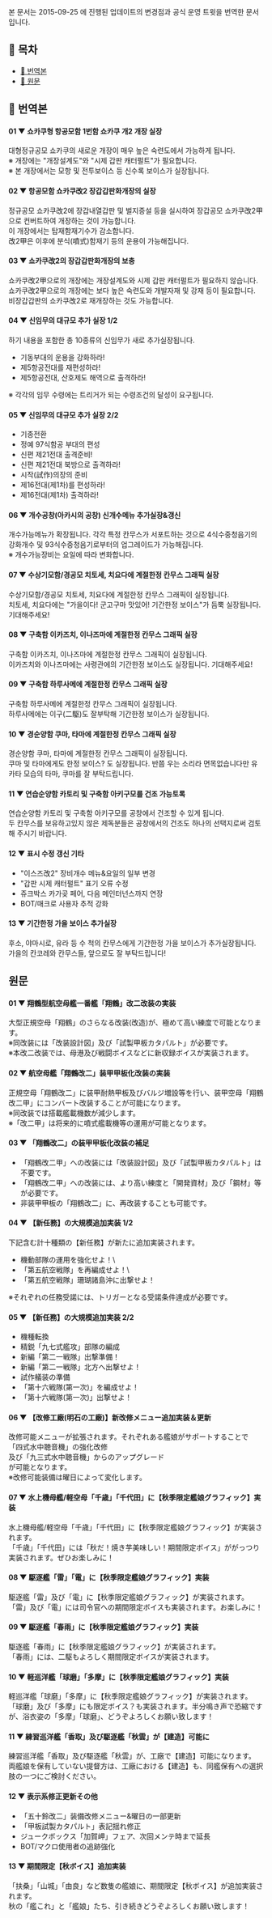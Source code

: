 본 문서는 2015-09-25 에 진행된 업데이트의 변경점과 공식 운영 트윗을 번역한 문서입니다.

## 📃 목차
- [📃 번역본](#%EB%B2%88%EC%97%AD%EB%B3%B8)
- [📃 원문](#%EC%9B%90%EB%AC%B8)

## 📃 번역본

#### 01 ▼ 쇼카쿠형 항공모함 1번함 쇼카쿠 개2 개장 실장
대형정규공모 쇼카쿠의 새로운 개장이 매우 높은 숙련도에서 가능하게 됩니다.\
※ 개장에는 "개장설계도"와 "시제 갑판 캐터펄트"가 필요합니다.\
※ 본 개장에서는 모항 및 전투보이스 등 신수록 보이스가 실장됩니다.

#### 02 ▼ 항공모함 쇼카쿠改2 장갑갑판화개장의 실장
정규공모 쇼카쿠改2에 장갑내열갑판 및 벌지증설 등을 실시하여 장갑공모 쇼카쿠改2甲으로 컨버트하여 개장하는 것이 가능합니다.\
이 개장에서는 탑재함재기수가 감소합니다.\
改2甲은 이후에 분식(噴式)함재기 등의 운용이 가능해집니다.

#### 03 ▼ 쇼카쿠改2의 장갑갑판화개장의 보충
쇼카쿠改2甲으로의 개장에는 개장설계도와 시제 갑판 캐터펄트가 필요하지 않습니다.\
쇼카쿠改2甲으로의 개장에는 보다 높은 숙련도와 개발자재 및 강재 등이 필요합니다.\
비장갑갑판의 쇼카쿠改2로 재개장하는 것도 가능합니다.

#### 04 ▼ 신임무의 대규모 추가 실장 1/2
하기 내용을 포함한 총 10종류의 신임무가 새로 추가실장됩니다.
- 기동부대의 운용을 강화하라!
- 제5항공전대를 재편성하라!
- 제5항공전대, 산호제도 해역으로 출격하라!

※ 각각의 임무 수령에는 트리거가 되는 수령조건의 달성이 요구됩니다.

#### 05 ▼ 신임무의 대규모 추가 실장 2/2
- 기종전환
- 정예 97식함공 부대의 편성
- 신편 제21전대 출격준비!
- 신편 제21전대 북방으로 출격하라!
- 시작(試作)의장의 준비
- 제16전대(제1차)를 편성하라!
- 제16전대(제1차) 출격하라!

#### 06 ▼ 개수공창(아카시의 공창) 신개수메뉴 추가실장&갱신
개수가능메뉴가 확장됩니다. 각각 특정 칸무스가 서포트하는 것으로 4식수중청음기의 강화개수 및 93식수중청음기로부터의 업그레이드가 가능해집니다.\
※ 개수가능장비는 요일에 따라 변화합니다.

#### 07 ▼ 수상기모함/경공모 치토세, 치요다에 계절한정 칸무스 그래픽 실장
수상기모함/경공모 치토세, 치요다에 계절한정 칸무스 그래픽이 실장됩니다.\
치토세, 치요다에는 "가을이다! 군고구마 맛있어! 기간한정 보이스"가 듬뿍 실장됩니다. 기대해주세요!

#### 08 ▼ 구축함 이카즈치, 이나즈마에 계절한정 칸무스 그래픽 실장
구축함 이카즈치, 이나즈마에 계절한정 칸무스 그래픽이 실장됩니다.\
이카즈치와 이나즈마에는 사령관에의 기간한정 보이스도 실장됩니다. 기대해주세요!

#### 09 ▼ 구축함 하루사메에 계절한정 칸무스 그래픽 실장
구축함 하루사메에 계절한정 칸무스 그래픽이 실장됩니다.\
하루사메에는 이구(二駆)도 잘부탁해 기간한정 보이스가 실장됩니다.

#### 10 ▼ 경순양함 쿠마, 타마에 계절한정 칸무스 그래픽 실장
경순양함 쿠마, 타마에 계절한정 칸무스 그래픽이 실장됩니다.\
쿠마 및 타마에게도 한정 보이스? 도 실장됩니다. 반쯤 우는 소리라 면목없습니다만 유카타 모습의 타마, 쿠마를 잘 부탁드립니다.

#### 11 ▼ 연습순양함 카토리 및 구축함 아키구모를 건조 가능토록
연습순양함 카토리 및 구축함 아키구모를 공창에서 건조할 수 있게 됩니다.\
두 칸무스를 보유하고있지 않은 제독분들은 공창에서의 건조도 하나의 선택지로써 검토해 주시기 바랍니다.

#### 12 ▼ 표시 수정 갱신 기타
- "이스즈改2" 장비개수 메뉴&요일의 일부 변경
- "갑판 시제 캐터펄트" 표기 오류 수정
- 쥬크박스 카가곶 페어, 다음 메인터넌스까지 연장
- BOT/매크로 사용자 추적 강화

#### 13 ▼ 기간한정 가을 보이스 추가실장
후소, 야마시로, 유라 등 수 척의 칸무스에게 기간한정 가을 보이스가 추가실장됩니다.\
가을의 칸코레와 칸무스들, 앞으로도 잘 부탁드립니다!

## 원문

#### 01 ▼ 翔鶴型航空母艦一番艦「翔鶴」改二改装の実装
大型正規空母「翔鶴」のさらなる改装(改造)が、極めて高い練度で可能となります。\
※同改装には「改装設計図」及び「試製甲板カタパルト」が必要です。\
※本改二改装では、母港及び戦闘ボイスなどに新収録ボイスが実装されます。

#### 02 ▼ 航空母艦「翔鶴改二」装甲甲板化改装の実装
正規空母「翔鶴改二」に装甲耐熱甲板及びバルジ増設等を行い、装甲空母「翔鶴改二甲」にコンバート改装することが可能になります。\
※同改装では搭載艦載機数が減少します。\
※「改二甲」は将来的に噴式艦載機等の運用が可能となります。

#### 03 ▼ 「翔鶴改二」の装甲甲板化改装の補足
- 「翔鶴改二甲」への改装には「改装設計図」及び「試製甲板カタパルト」は不要です。
- 「翔鶴改二甲」への改装には、より高い練度と「開発資材」及び「鋼材」等が必要です。
- 非装甲甲板の「翔鶴改二」に、再改装することも可能です。

#### 04 ▼ 【新任務】の大規模追加実装 1/2
下記含む計十種類の【新任務】が新たに追加実装されます。
- 機動部隊の運用を強化せよ！\
- 「第五航空戦隊」を再編成せよ！\
- 「第五航空戦隊」珊瑚諸島沖に出撃せよ！

※それぞれの任務受諾には、トリガーとなる受諾条件達成が必要です。

#### 05 ▼ 【新任務】の大規模追加実装 2/2
- 機種転換 
- 精鋭「九七式艦攻」部隊の編成
- 新編「第二一戦隊」出撃準備！
- 新編「第二一戦隊」北方へ出撃せよ！
- 試作艤装の準備
- 「第十六戦隊(第一次)」を編成せよ！
- 「第十六戦隊(第一次)」出撃せよ！

#### 06 ▼ 【改修工廠(明石の工廠)】新改修メニュー追加実装＆更新
改修可能メニューが拡張されます。それぞれある艦娘がサポートすることで\
「四式水中聴音機」の強化改修\
及び「九三式水中聴音機」からのアップグレード\
が可能となります。\
※改修可能装備は曜日によって変化します。

#### 07 ▼ 水上機母艦/軽空母「千歳」「千代田」に【秋季限定艦娘グラフィック】実装
水上機母艦/軽空母「千歳」「千代田」に【秋季限定艦娘グラフィック】が実装されます。\
「千歳」「千代田」には「秋だ！焼き芋美味しい！期間限定ボイス」ががっつり実装されます。ぜひお楽しみに！

#### 08 ▼ 駆逐艦「雷」「電」に【秋季限定艦娘グラフィック】実装
駆逐艦「雷」及び「電」に【秋季限定艦娘グラフィック】が実装されます。\
「雷」及び「電」には司令官への期間限定ボイスも実装されます。お楽しみに！

#### 09 ▼ 駆逐艦「春雨」に【秋季限定艦娘グラフィック】実装
駆逐艦「春雨」に【秋季限定艦娘グラフィック】が実装されます。\
「春雨」には、二駆もよろしく期間限定ボイスが実装されます。

#### 10 ▼ 軽巡洋艦「球磨」「多摩」に【秋季限定艦娘グラフィック】実装
軽巡洋艦「球磨」「多摩」に【秋季限定艦娘グラフィック】が実装されます。\
「球磨」及び「多摩」にも限定ボイス？も実装されます。半分鳴き声で恐縮ですが、浴衣姿の「多摩」「球磨」、どうぞよろしくお願い致します！

#### 11 ▼ 練習巡洋艦「香取」及び駆逐艦「秋雲」が【建造】可能に
練習巡洋艦「香取」及び駆逐艦「秋雲」が、工廠で【建造】可能になります。\
両艦娘を保有していない提督方は、工廠における【建造】も、同艦保有への選択肢の一つにご検討ください。

#### 12 ▼ 表示系修正更新その他
- 「五十鈴改二」装備改修メニュー&曜日の一部更新
- 「甲板試製カタパルト」表記揺れ修正
- ジュークボックス「加賀岬」フェア、次回メンテ時まで延長
- BOT/マクロ使用者の追跡強化

#### 13 ▼ 期間限定【秋ボイス】追加実装
「扶桑」「山城」「由良」など数隻の艦娘に、期間限定【秋ボイス】が追加実装されます。\
秋の「艦これ」と「艦娘」たち、引き続きどうぞよろしくお願い致します！
